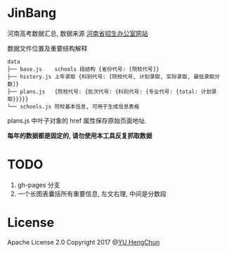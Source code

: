 # JinBang

河南高考数据汇总, 数据来源 [河南省招生办公室网站](http://www.heao.gov.cn/)

数据文件位置及重要结构解释

```
data
├── base.js    schools 段结构 {省份代号: [院校代号]}
├── history.js 上年录取 {科别代号: [院校代号, 计划录取, 实际录取, 最低录取分数]}
├── plans.js   {院校代号: {批次代号: {科别代号: {专业代号: {total: 计划录取}}}}}
└── schools.js 院校基本信息, 可用于生成信息表格
```

plans.js 中叶子对象的 href 属性保存原始页面地址.

**每年的数据都是固定的, 请勿使用本工具反复抓取数据**

# TODO

 1. gh-pages 分支
 2. 一个长图表囊括所有重要信息, 左文右理, 中间是分数段

# License

Apache License 2.0 Copyright 2017 @[YU HengChun](https://github.com/achun)